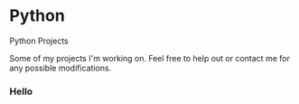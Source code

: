 # Python 
Python Projects

Some of my projects I'm working on. Feel free to help out
or contact me for any possible modifications.
<h3>Hello</h3>
